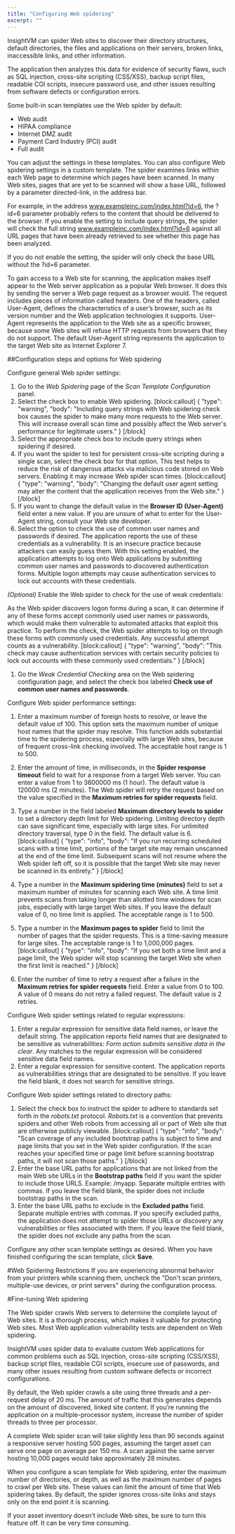 ```yaml
---
title: "Configuring Web spidering"
excerpt: ""
---
```

InsightVM can spider Web sites to discover their directory structures, default directories, the files and applications on their servers, broken links, inaccessible links, and other information.

The application then analyzes this data for evidence of security flaws, such as SQL injection, cross-site scripting (CSS/XSS), backup script files, readable CGI scripts, insecure password use, and other issues resulting from software defects or configuration errors.

Some built-in scan templates use the Web spider by default:
* Web audit
* HIPAA compliance
* Internet DMZ audit
* Payment Card Industry (PCI) audit
* Full audit

You can adjust the settings in these templates. You can also configure Web spidering settings in a custom template. The spider examines links within each Web page to determine which pages have been scanned. In many Web sites, pages that are yet to be scanned will show a base URL, followed by a parameter directed-link, in the address bar.

For example, in the address www.exampleinc.com/index.html?id=6, the ?id=6 parameter probably refers to the content that should be delivered to the browser. If you enable the setting to include query strings, the spider will check the full string www.exampleinc.com/index.html?id=6 against all URL pages that have been already retrieved to see whether this page has been analyzed.

If you do not enable the setting, the spider will only check the base URL without the ?id=6 parameter.

To gain access to a Web site for scanning, the application makes itself appear to the Web server application as a popular Web browser. It does this by sending the server a Web page request as a browser would. The request includes pieces of information called headers. One of the headers, called User-Agent, defines the characteristics of a user’s browser, such as its version number and the Web application technologies it supports. User-Agent represents the application to the Web site as a specific browser, because some Web sites will refuse HTTP requests from browsers that they do not support. The default User-Agent string represents the application to the target Web site as Internet Explorer 7.

##Configuration steps and options for Web spidering

Configure general Web spider settings:
1. Go to the _Web Spidering_ page of the _Scan Template Configuration_ panel.
2. Select the check box to enable Web spidering.
[block:callout]
{
  "type": "warning",
  "body": "Including query strings with Web spidering check box causes the spider to make many more requests to the Web server. This will increase overall scan time and possibly affect the Web server's performance for legitimate users."
}
[/block]
3. Select the appropriate check box to include query strings when spidering if desired.
4. If you want the spider to test for persistent cross-site scripting during a single scan, select the check box for that option.
This test helps to reduce the risk of dangerous attacks via malicious code stored on Web servers. Enabling it may increase Web spider scan times.
[block:callout]
{
  "type": "warning",
  "body": "Changing the default user agent setting may alter the content that the application receives from the Web site."
}
[/block]
5. If you want to change the default value in the **Browser ID (User-Agent)** field enter a new value.
If you are unsure of what to enter for the User-Agent string, consult your Web site developer.
6. Select the option to check the use of common user names and passwords if desired. The application reports the use of these credentials as a vulnerability. It is an insecure practice because attackers can easily guess them. With this setting enabled, the application attempts to log onto Web applications by submitting common user names and passwords to discovered authentication forms. Multiple logon attempts may cause authentication services to lock out accounts with these credentials.

_(Optional)_ Enable the Web spider to check for the use of weak credentials:

As the Web spider discovers logon forms during a scan, it can determine if any of these forms accept commonly used user names or passwords, which would make them vulnerable to automated attacks that exploit this practice. To perform the check, the Web spider attempts to log on through these forms with commonly used credentials. Any successful attempt counts as a vulnerability.
[block:callout]
{
  "type": "warning",
  "body": "This check may cause authentication services with certain security policies to lock out accounts with these commonly used credentials."
}
[/block]
1. Go the _Weak Credential Checking_ area on the Web spidering configuration page, and select the check box labeled **Check use of common user names and passwords**.

Configure Web spider performance settings:
1. Enter a maximum number of foreign hosts to resolve, or leave the default value of 100.
This option sets the maximum number of unique host names that the spider may resolve. This function adds substantial time to the spidering process, especially with large Web sites, because of frequent cross-link checking involved. The acceptable host range is 1 to 500.

2. Enter the amount of time, in milliseconds, in the **Spider response timeout** field to wait for a response from a target Web server. You can enter a value from 1 to 3600000 ms (1 hour). The default value is 120000 ms (2 minutes). The Web spider will retry the request based on the value specified in the **Maximum retries for spider requests** field.
3. Type a number in the field labeled **Maximum directory levels to spider** to set a directory depth limit for Web spidering.
Limiting directory depth can save significant time, especially with large sites. For unlimited directory traversal, type 0 in the field. The default value is 6.
[block:callout]
{
  "type": "info",
  "body": "If you run recurring scheduled scans with a time limit, portions of the target site may remain unscanned at the end of the time limit. Subsequent scans will not resume where the Web spider left off, so it is possible that the target Web site may never be scanned in its entirety."
}
[/block]
4. Type a number in the **Maximum spidering time (minutes)** field to set a maximum number of minutes for scanning each Web site.
A time limit prevents scans from taking longer than allotted time windows for scan jobs, especially with large target Web sites. If you leave the default value of 0, no time limit is applied. The acceptable range is 1 to 500.
5. Type a number in the **Maximum pages to spider** field to limit the number of pages that the spider requests.
This is a time-saving measure for large sites. The acceptable range is 1 to 1,000,000 pages.
[block:callout]
{
  "type": "info",
  "body": "If you set both a time limit and a page limit, the Web spider will stop scanning the target Web site when the first limit is reached."
}
[/block]
6. Enter the number of time to retry a request after a failure in the **Maximum retries for spider requests** field. Enter a value from 0 to 100. A value of 0 means do not retry a failed request. The default value is 2 retries.

Configure Web spider settings related to regular expressions:
1. Enter a regular expression for sensitive data field names, or leave the default string.
The application reports field names that are designated to be sensitive as vulnerabilities: _Form action submits sensitive data in the clear_. Any matches to the regular expression will be considered sensitive data field names.
2. Enter a regular expression for sensitive content. The application reports as vulnerabilities strings that are designated to be sensitive. If you leave the field blank, it does not search for sensitive strings.

Configure Web spider settings related to directory paths:
1. Select the check box to instruct the spider to adhere to standards set forth in the _robots.txt_ protocol.
_Robots.txt_ is a convention that prevents spiders and other Web robots from accessing all or part of Web site that are otherwise publicly viewable.
[block:callout]
{
  "type": "info",
  "body": "Scan coverage of any included bootstrap paths is subject to time and page limits that you set in the Web spider configuration. If the scan reaches your specified time or page limit before scanning bootstrap paths, it will not scan those paths."
}
[/block]
2. Enter the base URL paths for applications that are not linked from the main Web site URLs in the **Bootstrap paths** field if you want the spider to include those URLS.
Example: /myapp. Separate multiple entries with commas. If you leave the field blank, the spider does not include bootstrap paths in the scan.
3. Enter the base URL paths to exclude in the **Excluded paths** field. Separate multiple entries with commas.
If you specify excluded paths, the application does not attempt to spider those URLs or discovery any vulnerabilities or files associated with them. If you leave the field blank, the spider does not exclude any paths from the scan.

Configure any other scan template settings as desired. When you have finished configuring the scan template, click **Save**.

#Web Spidering Restrictions
If you are experiencing abnormal behavior from your printers while scanning them, uncheck the "Don't scan printers, multiple-use devices, or print servers" during the configuration process.


#Fine-tuning Web spidering

The Web spider crawls Web servers to determine the complete layout of Web sites. It is a thorough process, which makes it valuable for protecting Web sites. Most Web application vulnerability tests are dependent on Web spidering.

InsightVM uses spider data to evaluate custom Web applications for common problems such as SQL injection, cross-site scripting (CSS/XSS), backup script files, readable CGI scripts, insecure use of passwords, and many other issues resulting from custom software defects or incorrect configurations.

By default, the Web spider crawls a site using three threads and a per-request delay of 20 ms. The amount of traffic that this generates depends on the amount of discovered, linked site content. If you’re running the application on a multiple-processor system, increase the number of spider threads to three per processor.

A complete Web spider scan will take slightly less than 90 seconds against a responsive server hosting 500 pages, assuming the target asset can serve one page on average per 150 ms. A scan against the same server hosting 10,000 pages would take approximately 28 minutes.

When you configure a scan template for Web spidering, enter the maximum number of directories, or depth, as well as the maximum number of pages to crawl per Web site. These values can limit the amount of time that Web spidering takes. By default, the spider ignores cross-site links and stays only on the end point it is scanning.

If your asset inventory doesn’t include Web sites, be sure to turn this feature off. It can be very time consuming.